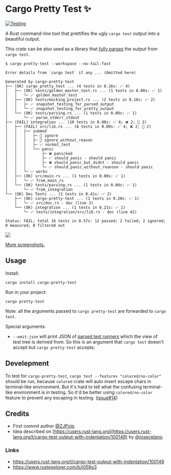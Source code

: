 # Cargo Pretty Test ✨

[![Testing](https://github.com/josecelano/pretty-test/actions/workflows/testing.yaml/badge.svg)](https://github.com/josecelano/pretty-test/actions/workflows/testing.yaml)

A Rust command-line tool that prettifies the ugly `cargo test` output into a beautiful output.

This crate can be also used as a library that [fully parses][parsing] the output from `cargo test`.

[parsing]: https://docs.rs/cargo-pretty-test/*/cargo_pretty_test/parsing/index.html

```console
$ cargo pretty-test --workspace --no-fail-fast

Error details from `cargo test` if any ... (Omitted here)

Generated by cargo-pretty-test
├── (OK) cargo_pretty_test ... (4 tests in 0.16s: ✅ 4)
│   ├── (OK) tests/golden_master_test.rs ... (1 tests in 0.00s: ✅ 1)
│   │   └─ ✅ golden_master_test
│   ├── (OK) tests/mocking_project.rs ... (2 tests in 0.16s: ✅ 2)
│   │   ├─ ✅ snapshot_testing_for_parsed_output
│   │   └─ ✅ snapshot_testing_for_pretty_output
│   └── (OK) tests/parsing.rs ... (1 tests in 0.00s: ✅ 1)
│       └─ ✅ parse_stderr_stdout
├── (FAIL) integration ... (10 tests in 0.00s: ✅ 6; ❌ 2; 🔕 2)
│   ├── (FAIL) src/lib.rs ... (8 tests in 0.00s: ✅ 4; ❌ 2; 🔕 2)
│   │   ├── submod
│   │   │   ├─ 🔕 ignore
│   │   │   ├─ 🔕 ignore_without_reason
│   │   │   ├─ ✅ normal_test
│   │   │   └── panic
│   │   │       ├─ ❌ panicked
│   │   │       ├─ ✅ should_panic - should panic
│   │   │       ├─ ❌ should_panic_but_didnt - should panic
│   │   │       └─ ✅ should_panic_without_reanson - should panic
│   │   └─ ✅ works
│   ├── (OK) src/main.rs ... (1 tests in 0.00s: ✅ 1)
│   │   └─ ✅ from_main_rs
│   └── (OK) tests/parsing.rs ... (1 tests in 0.00s: ✅ 1)
│       └─ ✅ from_integration
└── (OK) Doc Tests ... (2 tests in 0.41s: ✅ 2)
    ├── (OK) cargo-pretty-test ... (1 tests in 0.20s: ✅ 1)
    │   └─ ✅ src/doc.rs - doc (line 3)
    └── (OK) integration ... (1 tests in 0.21s: ✅ 1)
        └─ ✅ tests/integration/src/lib.rs - doc (line 41)

Status: FAIL; total 16 tests in 0.57s: 12 passed; 2 failed; 2 ignored; 0 measured; 0 filtered out
```

![](https://user-images.githubusercontent.com/25300418/270264132-89de6fd2-11f8-4e5b-b9dc-8475fa022a5f.png)

[More screenshots.](https://github.com/josecelano/cargo-pretty-test/wiki/cargo%E2%80%90pretty%E2%80%90test-screenshots)

## Usage

Install:

```console
cargo install cargo-pretty-test
```

Run in your project:

```console
cargo pretty-test
```

Note: all the arguments passed to `cargo pretty-test` are forwarded to `cargo test`.

Special arguments:
* `--emit-json` will print JSON of [parsed test runners](TestRunners) which the view of test tree is derived from.
  So this is an argument that `cargo test` doesn't accept but `cargo pretty-test` accepts.

[TestRunners]: https://docs.rs/cargo-pretty-test/*/cargo_pretty_test/parsing/struct.TestRunners.html

## Develepment

To test for `cargo-pretty-test`, `cargo test --features "colored/no-color"` should be run, because
`colored` crate will auto insert escape chars in terminal-like environment. But it's hard to tell
what the confusing terminal-like environment is in testing. So it'd be better using `colored/no-color`
feature to prevent any escaping in testing. ([issue#14])

[issue#14]: https://github.com/josecelano/cargo-pretty-test/pull/14#issuecomment-1733525186

## Credits

- First commit author [@ZJPzjp](https://github.com/zjp-CN).
- Idea described on [https://users.rust-lang.org](https://users.rust-lang.org/t/cargo-test-output-with-indentation/100149) by [@josecelano](https://github.com/josecelano).

### Links

- <https://users.rust-lang.org/t/cargo-test-output-with-indentation/100149>
- <https://www.rustexplorer.com/b/i058g3>
